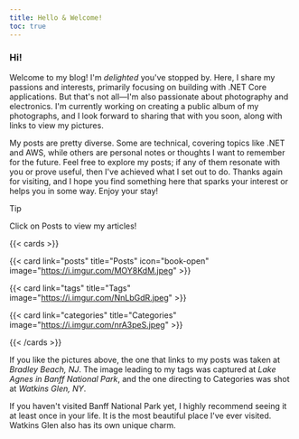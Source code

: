 ```yaml
---
title: Hello & Welcome! 
toc: true
---
```


### Hi!

Welcome to my blog! I'm *delighted* you've stopped by. Here, I share my passions and interests, primarily focusing on building with .NET Core applications. But that's not all—I'm also passionate about photography and electronics. I'm currently working on creating a public album of my photographs, and I look forward to sharing that with you soon, along with links to view my pictures.

My posts are pretty diverse. Some are technical, covering topics like .NET and AWS, while others are personal notes or thoughts I want to remember for the future. Feel free to explore my posts; if any of them resonate with you or prove useful, then I've achieved what I set out to do. Thanks again for visiting, and I hope you find something here that sparks your interest or helps you in some way. Enjoy your stay!

> [!TIP]
> Click on Posts to view my articles!

  {{< cards >}}

{{< card link="posts" title="Posts" icon="book-open" image="https://i.imgur.com/MOY8KdM.jpeg" >}}

{{< card link="tags" title="Tags" image="https://i.imgur.com/NnLbGdR.jpeg" >}}

{{< card link="categories" title="Categories" image="https://i.imgur.com/nrA3peS.jpeg" >}}

{{< /cards >}}



If you like the pictures above, the one that links to my posts was taken at *Bradley Beach, NJ*. The image leading to my tags was captured at *Lake Agnes in Banff National Park*, and the one directing to Categories was shot at *Watkins Glen, NY*. 

If you haven't visited Banff National Park yet, I highly recommend seeing it at least once in your life. It is the most beautiful place I've ever visited. Watkins Glen also has its own unique charm.
